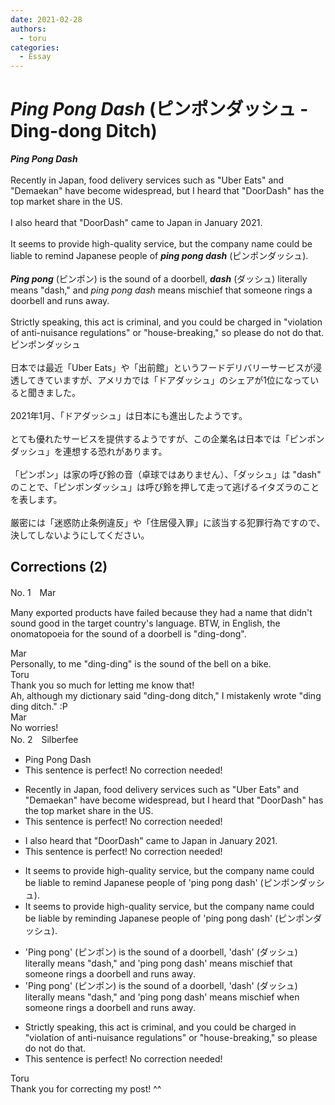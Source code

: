 ```yaml
---
date: 2021-02-28
authors:
  - toru
categories:
  - Essay
---
```


<h1 id="subject_show"><strong><em>Ping Pong Dash</strong></em> (ピンポンダッシュ - Ding-dong Ditch)</h1>
<div class="date" hidden>Feb 28, 2021 16:04</div>
<div id="post"><div id="body_show_ori">
<strong><em>Ping Pong Dash</strong></em><br/><br/>Recently in Japan, food delivery services such as "Uber Eats" and "Demaekan" have become widespread, but I heard that "DoorDash" has the top market share in the US.<br/><br/>I also heard that "DoorDash" came to Japan in January 2021.<br/><br/>It seems to provide high-quality service, but the company name could be liable to remind Japanese people of <strong><em>ping pong dash</em></strong> (ピンポンダッシュ).<br/><br/><strong><em>Ping pong</em></strong> (ピンポン) is the sound of a doorbell, <strong><em>dash</em></strong> (ダッシュ) literally means "dash," and <em>ping pong dash</em> means mischief that someone rings a doorbell and runs away.<br/><br/>Strictly speaking, this act is criminal, and you could be charged in "violation of anti-nuisance regulations" or "house-breaking," so please do not do that.
</div></div>

<!-- more -->

<div id="post_ja"><div id="body_show_mo">
ピンポンダッシュ<br/><br/>日本では最近「Uber Eats」や「出前館」というフードデリバリーサービスが浸透してきていますが、アメリカでは「ドアダッシュ」のシェアが1位になっていると聞きました。<br/><br/>2021年1月、「ドアダッシュ」は日本にも進出したようです。<br/><br/>とても優れたサービスを提供するようですが、この企業名は日本では「ピンポンダッシュ」を連想する恐れがあります。<br/><br/>「ピンポン」は家の呼び鈴の音（卓球ではありません）、「ダッシュ」は "dash" のことで、「ピンポンダッシュ」は呼び鈴を押して走って逃げるイタズラのことを表します。<br/><br/>厳密には「迷惑防止条例違反」や「住居侵入罪」に該当する犯罪行為ですので、決してしないようにしてください。
</div></div>

## Corrections (2)
<div id="block"><div class="first_name"> No. 1　<span class="just_name">Mar</span></div><div id="block2">
<p class="comment_small">
 Many exported products have failed because they had a name that didn't sound good in the target country's language. BTW, in English, the onomatopoeia for the sound of a doorbell is "ding-dong".
</p>

</div><div class="name"><span class="just_name">Mar</span><br>
Personally, to me "ding-ding" is the sound of the bell on a bike.
</div>
<div class="name"><span class="just_name">Toru</span><br>
Thank you so much for letting me know that!<br/>Ah, although my dictionary said "ding-dong ditch,"  I mistakenly wrote "ding ding ditch." :P
</div>
<div class="name"><span class="just_name">Mar</span><br>
No worries!
</div>
</div>
<div id="block"><div class="first_name"> No. 2　<span class="just_name">Silberfee</span></div><div id="block2">
<ul class="correction_field">
<li class="incorrect">Ping Pong Dash</li>
<li class="corrected perfect">This sentence is perfect! No correction needed!</li>
</ul>
<ul class="correction_field">
<li class="incorrect">Recently in Japan, food delivery services such as "Uber Eats" and "Demaekan" have become widespread, but I heard that "DoorDash" has the top market share in the US.</li>
<li class="corrected perfect">This sentence is perfect! No correction needed!</li>
</ul>
<ul class="correction_field">
<li class="incorrect">I also heard that "DoorDash" came to Japan in January 2021.</li>
<li class="corrected perfect">This sentence is perfect! No correction needed!</li>
</ul>
<ul class="correction_field">
<li class="incorrect">It seems to provide high-quality service, but the company name could be liable to remind Japanese people of 'ping pong dash' (ピンポンダッシュ).</li>
<li class="corrected correct">
It seems to provide high-quality service, but the company name could be liable by reminding Japanese people of 'ping pong dash' (ピンポンダッシュ).
</li>
</ul>
<ul class="correction_field">
<li class="incorrect">'Ping pong' (ピンポン) is the sound of a doorbell, 'dash' (ダッシュ) literally means "dash," and 'ping pong dash' means mischief that someone rings a doorbell and runs away.</li>
<li class="corrected correct">
'Ping pong' (ピンポン) is the sound of a doorbell, 'dash' (ダッシュ) literally means "dash," and 'ping pong dash' means mischief when someone rings a doorbell and runs away.
</li>
</ul>
<ul class="correction_field">
<li class="incorrect">Strictly speaking, this act is criminal, and you could be charged in "violation of anti-nuisance regulations" or "house-breaking," so please do not do that.</li>
<li class="corrected perfect">This sentence is perfect! No correction needed!</li>
</ul>
</div><div class="name"><span class="just_name">Toru</span><br>
Thank you for correcting my post! ^^
</div>
</div>

